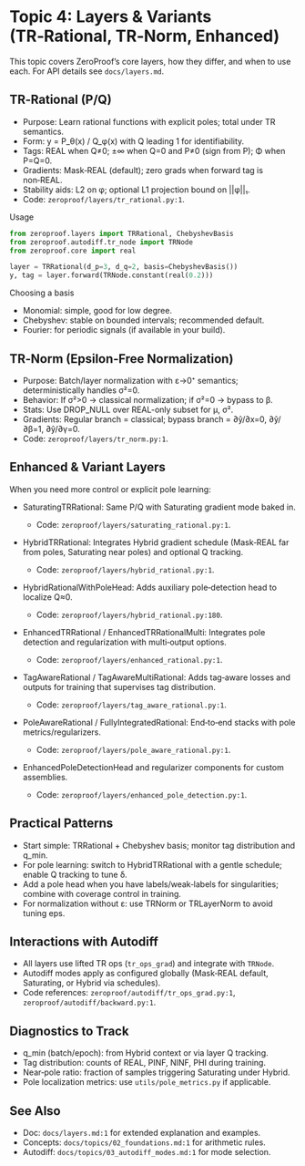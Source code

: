 # Topic 4: Layers & Variants (TR‑Rational, TR‑Norm, Enhanced)

This topic covers ZeroProof’s core layers, how they differ, and when to use each. For API details see `docs/layers.md`.

## TR‑Rational (P/Q)
- Purpose: Learn rational functions with explicit poles; total under TR semantics.
- Form: y = P_θ(x) / Q_φ(x) with Q leading 1 for identifiability.
- Tags: REAL when Q≠0; ±∞ when Q=0 and P≠0 (sign from P); Φ when P=Q=0.
- Gradients: Mask‑REAL (default); zero grads when forward tag is non‑REAL.
- Stability aids: L2 on φ; optional L1 projection bound on ||φ||₁.
- Code: `zeroproof/layers/tr_rational.py:1`.

Usage
```python
from zeroproof.layers import TRRational, ChebyshevBasis
from zeroproof.autodiff.tr_node import TRNode
from zeroproof.core import real

layer = TRRational(d_p=3, d_q=2, basis=ChebyshevBasis())
y, tag = layer.forward(TRNode.constant(real(0.2)))
```

Choosing a basis
- Monomial: simple, good for low degree.
- Chebyshev: stable on bounded intervals; recommended default.
- Fourier: for periodic signals (if available in your build).

## TR‑Norm (Epsilon‑Free Normalization)
- Purpose: Batch/layer normalization with ε→0⁺ semantics; deterministically handles σ²=0.
- Behavior: If σ²>0 → classical normalization; if σ²=0 → bypass to β.
- Stats: Use DROP_NULL over REAL-only subset for μ, σ².
- Gradients: Regular branch = classical; bypass branch = ∂ŷ/∂x=0, ∂ŷ/∂β=1, ∂ŷ/∂γ=0.
- Code: `zeroproof/layers/tr_norm.py:1`.

## Enhanced & Variant Layers
When you need more control or explicit pole learning:

- SaturatingTRRational: Same P/Q with Saturating gradient mode baked in.
  - Code: `zeroproof/layers/saturating_rational.py:1`.

- HybridTRRational: Integrates Hybrid gradient schedule (Mask‑REAL far from poles, Saturating near poles) and optional Q tracking.
  - Code: `zeroproof/layers/hybrid_rational.py:1`.

- HybridRationalWithPoleHead: Adds auxiliary pole‑detection head to localize Q≈0.
  - Code: `zeroproof/layers/hybrid_rational.py:180`.

- EnhancedTRRational / EnhancedTRRationalMulti: Integrates pole detection and regularization with multi‑output options.
  - Code: `zeroproof/layers/enhanced_rational.py:1`.

- TagAwareRational / TagAwareMultiRational: Adds tag‑aware losses and outputs for training that supervises tag distribution.
  - Code: `zeroproof/layers/tag_aware_rational.py:1`.

- PoleAwareRational / FullyIntegratedRational: End‑to‑end stacks with pole metrics/regularizers.
  - Code: `zeroproof/layers/pole_aware_rational.py:1`.

- EnhancedPoleDetectionHead and regularizer components for custom assemblies.
  - Code: `zeroproof/layers/enhanced_pole_detection.py:1`.

## Practical Patterns
- Start simple: TRRational + Chebyshev basis; monitor tag distribution and q_min.
- For pole learning: switch to HybridTRRational with a gentle schedule; enable Q tracking to tune δ.
- Add a pole head when you have labels/weak‑labels for singularities; combine with coverage control in training.
- For normalization without ε: use TRNorm or TRLayerNorm to avoid tuning eps.

## Interactions with Autodiff
- All layers use lifted TR ops (`tr_ops_grad`) and integrate with `TRNode`.
- Autodiff modes apply as configured globally (Mask‑REAL default, Saturating, or Hybrid via schedules).
- Code references: `zeroproof/autodiff/tr_ops_grad.py:1`, `zeroproof/autodiff/backward.py:1`.

## Diagnostics to Track
- q_min (batch/epoch): from Hybrid context or via layer Q tracking.
- Tag distribution: counts of REAL, PINF, NINF, PHI during training.
- Near‑pole ratio: fraction of samples triggering Saturating under Hybrid.
- Pole localization metrics: use `utils/pole_metrics.py` if applicable.

## See Also
- Doc: `docs/layers.md:1` for extended explanation and examples.
- Concepts: `docs/topics/02_foundations.md:1` for arithmetic rules.
- Autodiff: `docs/topics/03_autodiff_modes.md:1` for mode selection.
